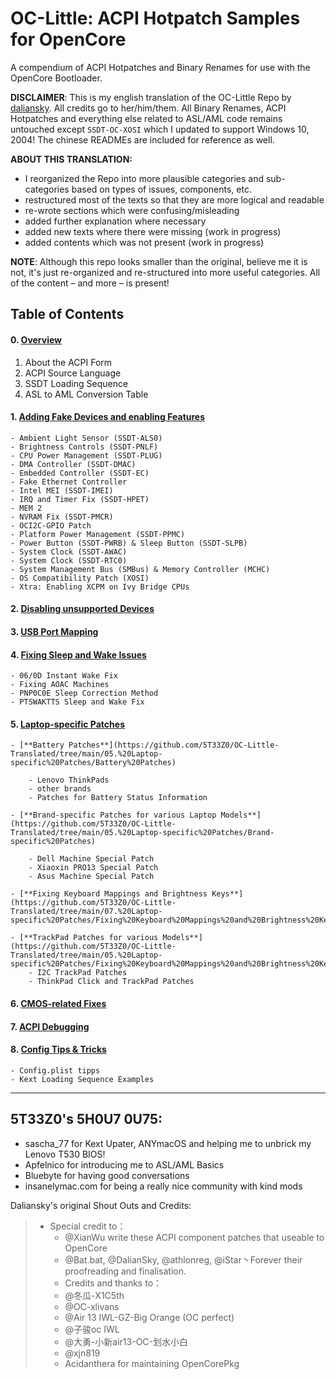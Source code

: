 # OC-Little: ACPI Hotpatch Samples for OpenCore

A compendium of ACPI Hotpatches and Binary Renames for use with the OpenCore Bootloader.

**DISCLAIMER**: This is my english translation of the OC-Little Repo by [daliansky](https://github.com/daliansky/OC-little). All credits go to her/him/them. All Binary Renames, ACPI Hotpatches and everything else related to ASL/AML code remains untouched  except `SSDT-OC-XOSI` which I updated to support Windows 10, 2004! The chinese READMEs are included for reference as well.

**ABOUT THIS TRANSLATION:**

- I reorganized the Repo into more plausible categories and sub-categories based on types of issues, components, etc.
- restructured most of the texts so that they are more logical and readable
- re-wrote sections which were confusing/misleading
- added further explanation where necessary
- added new texts where there were missing (work in progress)
- added contents which was not present (work in progress)

**NOTE**: Although this repo looks smaller than the original, believe me it is not, it's just re-organized and re-structured into more useful categories. All of the content – and more – is present!

## Table of Contents

#### 0. [**Overview**](https://github.com/5T33Z0/OC-Little-Translated/tree/main/00.%20Overview)
   1. About the ACPI Form
   2. ACPI Source Language
   3. SSDT Loading Sequence
   4. ASL to AML Conversion Table

#### 1. [**Adding Fake Devices and enabling Features**](https://github.com/5T33Z0/OC-Little-Translated/tree/main/01.%20Adding%20missing%20Devices%20and%20enabling%20Features)
	- Ambient Light Sensor (SSDT-ALS0)
	- Brightness Controls (SSDT-PNLF)
	- CPU Power Management (SSDT-PLUG)
	- DMA Controller (SSDT-DMAC)
	- Embedded Controller (SSDT-EC)
	- Fake Ethernet Controller
	- Intel MEI (SSDT-IMEI)
	- IRQ and Timer Fix (SSDT-HPET)
	- MEM 2
	- NVRAM Fix (SSDT-PMCR)
	- OCI2C-GPIO Patch
	- Platform Power Management (SSDT-PPMC)
	- Power Button (SSDT-PWRB) & Sleep Button (SSDT-SLPB)
	- System Clock (SSDT-AWAC)
	- System Clock (SSDT-RTC0)
	- System Management Bus (SMBus) & Memory Controller (MCHC)
	- OS Compatibility Patch (XOSI)
	- Xtra: Enabling XCPM on Ivy Bridge CPUs

#### 2. [**Disabling unsupported Devices**](https://github.com/5T33Z0/OC-Little-Translated/tree/main/02.%20Disabling%20unsupported%20devices)

#### 3. [**USB Port Mapping**](https://github.com/5T33Z0/OC-Little-Translated/tree/main/03.%20USB%20Fixes)

#### 4. [**Fixing Sleep and Wake Issues**](https://github.com/5T33Z0/OC-Little-Translated/tree/main/04.%20Fixing%20Sleep%20and%20Wake%20Issues)
	- 06/0D Instant Wake Fix
	- Fixing AOAC Machines
	- PNP0C0E Sleep Correction Method
	- PTSWAKTTS Sleep and Wake Fix

#### 5. [**Laptop-specific Patches**](https://github.com/5T33Z0/OC-Little-Translated/tree/main/05.%20Laptop-specific%20Patches)

	- [**Battery Patches**](https://github.com/5T33Z0/OC-Little-Translated/tree/main/05.%20Laptop-specific%20Patches/Battery%20Patches)

		- Lenovo ThinkPads
    	- other brands
    	- Patches for Battery Status Information

	- [**Brand-specific Patches for various Laptop Models**](https://github.com/5T33Z0/OC-Little-Translated/tree/main/05.%20Laptop-specific%20Patches/Brand-specific%20Patches)
	
    	- Dell Machine Special Patch
    	- Xiaoxin PRO13 Special Patch
    	- Asus Machine Special Patch

	- [**Fixing Keyboard Mappings and Brightness Keys**](https://github.com/5T33Z0/OC-Little-Translated/tree/main/07.%20Laptop-specific%20Patches/Fixing%20Keyboard%20Mappings%20and%20Brightness%20Keys)

	- [**TrackPad Patches for various Models**](https://github.com/5T33Z0/OC-Little-Translated/tree/main/05.%20Laptop-specific%20Patches/Fixing%20Keyboard%20Mappings%20and%20Brightness%20Keys)
		- I2C TrackPad Patches
		- ThinkPad Click and TrackPad Patches

#### 6. [**CMOS-related Fixes**](https://github.com/5T33Z0/OC-Little-Translated/tree/main/06.%20CMOS-related%20Fixes)

#### 7. [**ACPI Debugging**](https://github.com/5T33Z0/OC-Little-Translated/tree/main/07.%20ACPI%20Debugging)

#### 8. [**Config Tips & Tricks**](https://github.com/5T33Z0/OC-Little-Translated/tree/main/Config%20Tips%20%26%20Tricks)
	- Config.plist tipps
	- Kext Loading Sequence Examples 	
___

## 5T33Z0's 5H0U7 0U75:

- sascha_77 for Kext Upater, ANYmacOS and helping me to unbrick my Lenovo T530 BIOS!
- Apfelnico for introducing me to ASL/AML Basics
- Bluebyte for having good conversations
- insanelymac.com for being a really nice community with kind mods

Daliansky's original Shout Outs and Credits:

> - Special credit to：
>	- @XianWu write these ACPI component patches that useable to OpenCore
>	- @Bat.bat, @DalianSky, @athlonreg, @iStar丶Forever their proofreading and finalisation.
>	- Credits and thanks to：
>	-  @冬瓜-X1C5th
>	- @OC-xlivans
>	- @Air 13 IWL-GZ-Big Orange (OC perfect)
>	- @子骏oc IWL
>	- @大勇-小新air13-OC-划水小白
>	- @xjn819
>	- Acidanthera for maintaining OpenCorePkg
